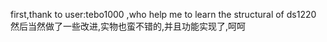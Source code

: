 first,thank to user:tebo1000 ,who help me to learn the structural of ds1220
然后当然做了一些改进,实物也蛮不错的,并且功能实现了,呵呵